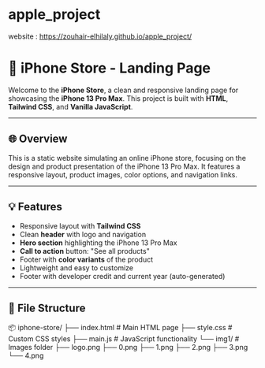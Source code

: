 # apple_project
website :  https://zouhair-elhilaly.github.io/apple_project/
# 📱 iPhone Store - Landing Page

Welcome to the **iPhone Store**, a clean and responsive landing page for showcasing the **iPhone 13 Pro Max**. This project is built with **HTML**, **Tailwind CSS**, and **Vanilla JavaScript**.

---

## 🌐 Overview

This is a static website simulating an online iPhone store, focusing on the design and product presentation of the iPhone 13 Pro Max. It features a responsive layout, product images, color options, and navigation links.

---

## 💡 Features

- Responsive layout with **Tailwind CSS**
- Clean **header** with logo and navigation
- **Hero section** highlighting the iPhone 13 Pro Max
- **Call to action** button: "See all products"
- Footer with **color variants** of the product
- Lightweight and easy to customize
- Footer with developer credit and current year (auto-generated)

---

## 📁 File Structure
📦 iphone-store/
├── index.html # Main HTML page
├── style.css # Custom CSS styles
├── main.js # JavaScript functionality
└── img1/ # Images folder
├── logo.png
├── 0.png
├── 1.png
├── 2.png
├── 3.png
└── 4.png
